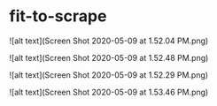 # fit-to-scrape

![alt text](Screen Shot 2020-05-09 at 1.52.04 PM.png)

![alt text](Screen Shot 2020-05-09 at 1.52.48 PM.png)

![alt text](Screen Shot 2020-05-09 at 1.52.29 PM.png)

![alt text](Screen Shot 2020-05-09 at 1.53.46 PM.png)